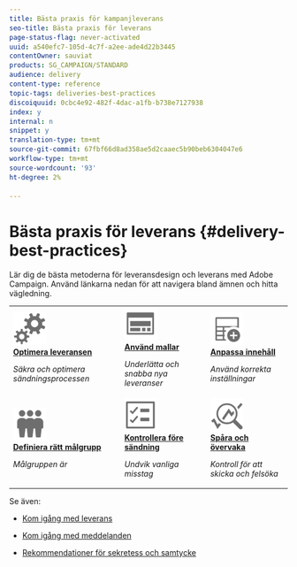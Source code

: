 ```yaml
---
title: Bästa praxis för kampanjleverans
seo-title: Bästa praxis för leverans
page-status-flag: never-activated
uuid: a540efc7-105d-4c7f-a2ee-ade4d22b3445
contentOwner: sauviat
products: SG_CAMPAIGN/STANDARD
audience: delivery
content-type: reference
topic-tags: deliveries-best-practices
discoiquuid: 0cbc4e92-482f-4dac-a1fb-b738e7127938
index: y
internal: n
snippet: y
translation-type: tm+mt
source-git-commit: 67fbf66d8ad358ae5d2caaec5b90beb6304047e6
workflow-type: tm+mt
source-wordcount: '93'
ht-degree: 2%

---
```



# Bästa praxis för leverans {#delivery-best-practices}

Lär dig de bästa metoderna för leveransdesign och leverans med Adobe Campaign. Använd länkarna nedan för att navigera bland ämnen och hitta vägledning.

<table>
<tr>
  <td>
    <a href="optimize-delivery.md">
      <img alt="Optimera" src="assets/do-not-localize/optimize.svg" width="60px"/>
    </a>
    <div>
      <a href="optimize-delivery.md">
    <strong>Optimera leveransen</strong>
    </a>
    </div>
    <p>
    <em>Säkra och optimera sändningsprocessen</em>
    <p>
  </td>
   <td>
    <a href="use-templates.md">
      <img alt="Mallar" src="assets/do-not-localize/design.svg" width="60px"/>
    </a>
    <div>
      <a href="use-templates.md">
    <strong>Använd mallar</strong>
    </a>
    </div>
    <p>
    <em>Underlätta och snabba nya leveranser</em>
    <p>
  </td>
  <td>
    <a href="design-and-personalize.md">
      <img alt="Design" src="assets/do-not-localize/custom.svg" width="60px"/>
    </a>
    <div>
      <a href="design-and-personalize.md">
    <strong>Anpassa innehåll</strong>
    </a>
    </div>
    <p>
    <em>Använd korrekta inställningar</em>
    <p>
  </td>
</tr>
<tr>
  <td>
    <a href="define-the-right-audience.md">
      <img alt="Mål" src="assets/do-not-localize/profiles.svg" width="60px"/>
    </a>
    <div>
      <a href="define-the-right-audience.md">
    <strong>Definiera rätt målgrupp</strong>
    </a>
    </div>
    <p>
    <em>Målgruppen är</em>
    <p>
  </td>
   <td>
    <a href="check-before-sending.md">
      <img alt="Markera" src="assets/do-not-localize/start.svg" width="60px"/>
    </a>
    <div>
      <a href="check-before-sending.md">
    <strong>Kontrollera före sändning</strong>
    </a>
    </div>
    <p>
    <em>Undvik vanliga misstag</em>
    <p>
  </td>
  <td>
    <a href="track-and-monitor.md">
      <img alt="Optimera" src="assets/do-not-localize/troubleshoot.svg" width="60px"/>
    </a>
    <div>
      <a href="track-and-monitor.md">
    <strong>Spåra och övervaka</strong>
    </a>
    </div>
    <p>
    <em>Kontroll för att skicka och felsöka</em>
    <p>
  </td>
</tr>
</table>

Se även:

* [Kom igång med leverans](../../sending/using/about-deliverability.md)

* [Kom igång med meddelanden](../../channels/using/get-started-communication-channels.md)

* [Rekommendationer för sekretess och samtycke](../../start/using/privacy.md)
